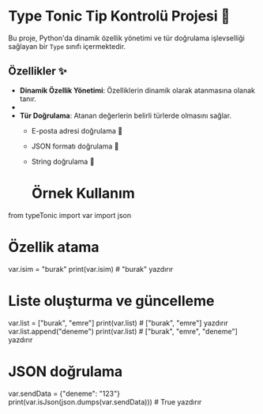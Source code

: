 # Type Tonic Tip Kontrolü Projesi 🚀

Bu proje, Python'da dinamik özellik yönetimi ve tür doğrulama işlevselliği sağlayan bir `Type` sınıfı içermektedir.

## Özellikler ✨

- **Dinamik Özellik Yönetimi**: Özelliklerin dinamik olarak atanmasına olanak tanır.
- 
- **Tür Doğrulama**: Atanan değerlerin belirli türlerde olmasını sağlar.
  - E-posta adresi doğrulama 📧
  - JSON formatı doğrulama 📄
  - String doğrulama 📝
 
      # Örnek Kullanım
from typeTonic import var
import json

# Özellik atama
var.isim = "burak"
print(var.isim)  # "burak" yazdırır

# Liste oluşturma ve güncelleme
var.list = ["burak", "emre"]
print(var.list)  # ["burak", "emre"] yazdırır
var.list.append("deneme")
print(var.list)  # ["burak", "emre", "deneme"] yazdırır

# JSON doğrulama
var.sendData = {"deneme": "123"}
print(var.isJson(json.dumps(var.sendData)))  # True yazdırır
